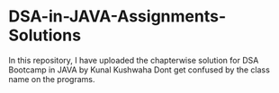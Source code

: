 # DSA-in-JAVA-Assignments-Solutions
In this repository, I have uploaded the chapterwise solution for DSA Bootcamp in JAVA by Kunal Kushwaha
Dont get confused by the class name on the programs. 
